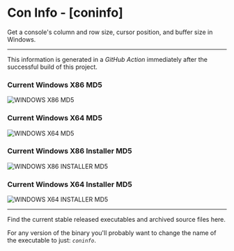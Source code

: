 # Con Info - [coninfo]

Get a console's column and row size, cursor position, and buffer size in Windows.

---

This information is generated in a *GitHub Action* immediately after the successful build of this project.

### Current Windows X86 MD5

![WINDOWS X86 MD5](https://img.shields.io/endpoint?url=https://raw.githubusercontent.com/Lateralus138/coninfo_windows/master/docs/json/coninfo_x86_md5.json)

### Current Windows X64 MD5

![WINDOWS X64 MD5](https://img.shields.io/endpoint?url=https://raw.githubusercontent.com/Lateralus138/coninfo_windows/master/docs/json/coninfo_x64_md5.json)

### Current Windows X86 Installer MD5

![WINDOWS X86 INSTALLER MD5](https://img.shields.io/endpoint?url=https://raw.githubusercontent.com/Lateralus138/coninfo_windows/master/docs/json/coninfo_x86_installer_md5.json)

### Current Windows X64 Installer MD5

![WINDOWS X64 INSTALLER MD5](https://img.shields.io/endpoint?url=https://raw.githubusercontent.com/Lateralus138/coninfo_windows/master/docs/json/coninfo_x64_installer_md5.json)

---

Find the current stable released executables and archived source files here.

For any version of the binary you&#39;ll probably want to change the name of the executable to just&#58; *`coninfo`*&#46;